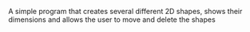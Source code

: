 A simple program that creates several different 2D shapes, shows their dimensions and allows the user to move and delete the shapes
